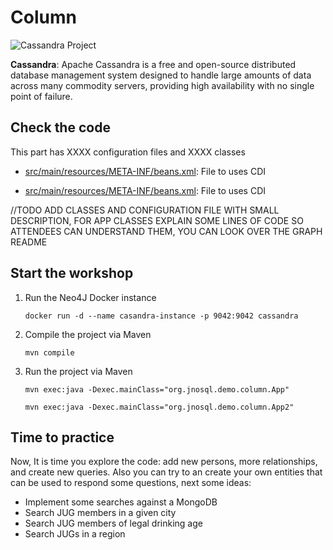 # Column

![Cassandra Project](http://www.jnosql.org/img/logos/cassandra.png)

**Cassandra**: Apache Cassandra is a free and open-source distributed database management system designed to handle large amounts of data across many commodity servers, providing high availability with no single point of failure.


## Check the code

This part has XXXX configuration files and XXXX classes


* [src/main/resources/META-INF/beans.xml](src/main/resources/META-INF/beans.xml): File to uses CDI

* [src/main/resources/META-INF/beans.xml](src/main/resources/META-INF/beans.xml): File to uses CDI


//TODO ADD CLASSES AND CONFIGURATION FILE WITH SMALL DESCRIPTION, FOR APP CLASSES EXPLAIN SOME LINES OF CODE SO ATTENDEES CAN UNDERSTAND THEM, YOU CAN LOOK OVER THE GRAPH README


## Start the workshop

1. Run the Neo4J Docker instance

	```
	docker run -d --name casandra-instance -p 9042:9042 cassandra
	```
  
2. Compile the project via Maven 
	```
	mvn compile
	```
3. Run the project via Maven 
	```
	mvn exec:java -Dexec.mainClass="org.jnosql.demo.column.App"
	
	mvn exec:java -Dexec.mainClass="org.jnosql.demo.column.App2"
	```
	
## Time to practice

Now, It is time you explore the code: add new persons, more relationships, and create new queries. 
Also you can try to an create your own entities that can be used to respond some questions, next some ideas: 

* Implement some searches against a MongoDB
* Search JUG members in a given city
* Search JUG members of legal drinking age
* Search JUGs in a region
